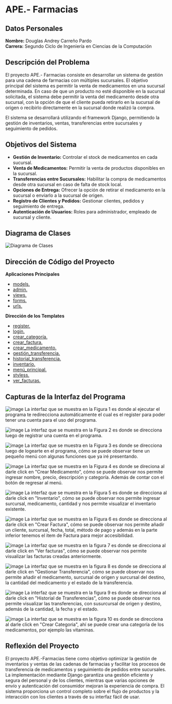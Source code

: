 # APE.- Farmacias

## Datos Personales

**Nombre:** Douglas Andrey Carreño Pardo  
**Carrera:** Segundo Ciclo de Ingeniería en Ciencias de la Computación  


## Descripción del Problema
El proyecto APE.- Farmacias consiste en desarrollar un sistema de gestión para una cadena de farmacias con múltiples sucursales. El objetivo principal del sistema es permitir la venta de medicamentos en una sucursal determinada. En caso de que un producto no esté disponible en la sucursal solicitada, el sistema debe permitir la venta del medicamento desde otra sucursal, con la opción de que el cliente pueda retirarlo en la sucursal de origen o recibirlo directamente en la sucursal donde realizó la compra.

El sistema se desarrollará utilizando el framework Django, permitiendo la gestión de inventarios, ventas, transferencias entre sucursales y seguimiento de pedidos.

## Objetivos del Sistema

- **Gestión de Inventario:** Controlar el stock de medicamentos en cada sucursal.
- **Venta de Medicamentos:** Permitir la venta de productos disponibles en la sucursal.
- **Transferencias entre Sucursales:** Habilitar la compra de medicamentos desde otra sucursal en caso de falta de stock local.
- **Opciones de Entrega:** Ofrecer la opción de retirar el medicamento en la sucursal o enviarlo a la sucursal de origen.
- **Registro de Clientes y Pedidos:** Gestionar clientes, pedidos y seguimiento de entrega.
- **Autenticación de Usuarios:** Roles para administrador, empleado de sucursal y cliente.

## Diagrama de Clases

![Diagrama de Clases](https://github.com/user-attachments/assets/05ac9178-c2a8-45b1-ae8f-da42d728a5cd)

## Dirección de Código del Proyecto
**Aplicaciones Principales**
- [models.](https://github.com/Dougdree/FarmaciaCuxibamba/blob/develop/Farmacia/Cuxibamba/models.py)
- [admin.](https://github.com/Dougdree/FarmaciaCuxibamba/blob/develop/Farmacia/Cuxibamba/admin.py)
- [views.](https://github.com/Dougdree/FarmaciaCuxibamba/blob/develop/Farmacia/Cuxibamba/views.py)
- [forms.](https://github.com/Dougdree/FarmaciaCuxibamba/blob/develop/Farmacia/Cuxibamba/forms.py)
- [urls.](https://github.com/Dougdree/FarmaciaCuxibamba/blob/develop/Farmacia/Farmacia/urls.py)

  
**Dirección de los Templates**
- [register.](https://github.com/Dougdree/FarmaciaCuxibamba/blob/develop/Farmacia/templates/register.html)
- [login.](https://github.com/Dougdree/FarmaciaCuxibamba/blob/develop/Farmacia/templates/login.html)
- [crear_categoría.](https://github.com/Dougdree/FarmaciaCuxibamba/blob/develop/Farmacia/templates/crear_categoria.html)
- [crear_factura.](https://github.com/Dougdree/FarmaciaCuxibamba/blob/develop/Farmacia/templates/crear_factura.html)
- [crear_medicamento.](https://github.com/Dougdree/FarmaciaCuxibamba/blob/develop/Farmacia/templates/crear_medicamento.html)
- [gestión_transferencia.](https://github.com/Dougdree/FarmaciaCuxibamba/blob/develop/Farmacia/templates/gestion_transferencia.html)
- [historial_transferencia.](https://github.com/Dougdree/FarmaciaCuxibamba/blob/develop/Farmacia/templates/historial_transferencias.html)
- [inventario.](https://github.com/Dougdree/FarmaciaCuxibamba/blob/develop/Farmacia/templates/inventario.html)
- [menú_principal.](https://github.com/Dougdree/FarmaciaCuxibamba/blob/develop/Farmacia/templates/menu_principal.html)
- [styless.](https://github.com/Dougdree/FarmaciaCuxibamba/blob/develop/Farmacia/templates/styles.css)
- [ver_facturas.](https://github.com/Dougdree/FarmaciaCuxibamba/blob/develop/Farmacia/templates/ver_facturas.html)

## Capturas de la Interfaz del Programa
![image](https://github.com/user-attachments/assets/55008081-f92b-4a2f-9a7e-318667122b25)
La interfaz que se muestra en la Figura 1 es donde al ejecutar el programa te redirecciona automáticamente el cual es el register para poder tener una cuenta para el uso del programa.

![image](https://github.com/user-attachments/assets/f105a3dc-4b74-49f7-9ee0-70ab9aaa5406)
La interfaz que se muestra en la Figura 2 es donde se direcciona luego de registrar una cuenta en el programa.

![image](https://github.com/user-attachments/assets/a6a35a59-e949-43ce-a806-0340f8ef8da1)
La interfaz que se muestra en la Figura 3 es donde se direcciona luego de logearte en el programa, cómo se puede observar tiene un pequeño menú con algunas funciones que ya iré presentando.

![image](https://github.com/user-attachments/assets/01173ae8-0861-4eba-839b-bd326b026e82)
La interfaz que se muestra en la Figura 4 es donde se direciona al darle click en "Crear Medicamento", cómo se puede observar nos permite ingresar nombre, precio, descripción y categoría. Además de contar con el botón de regresar al menú.

![image](https://github.com/user-attachments/assets/de8b2727-e381-48a3-9fa7-7caa51ae845b)
La interfaz que se muestra en la Figura 5 es donde se direcciona al darle click en "Inventario", cómo se puede observar nos permite ingresar surcursal, medicamento, cantidad y nos permite visualizar el inventario existente.

![image](https://github.com/user-attachments/assets/a8b4b7ef-15ea-477d-a189-59f9a4560156)
La interfaz que se muestra en la Figura 6 es donde se direcciona al darle click en "Crear Factura", cómo se puede observar nos permite añadir un cliente, surcursal, fecha, total, método de pago y además en la parte inferior tenemos el item de Factura para mejor accesibilidad.

![image](https://github.com/user-attachments/assets/0734e4fd-a033-4b84-b7a3-092d8c19d2b6)
La interfaz que se muestra en la figura 7 es donde se direcciona al darle click en "Ver facturas", cómo se puede observar nos permite visualizar las facturas creadas anteriormente.

![image](https://github.com/user-attachments/assets/228479be-d4bd-42de-bce0-3cb52794ea38)
La interfaz que se muestra en la figura 8 es donde se direcciona al darle click en "Gestionar Transferencia", cómo se puede observar nos permite añadir el medicamento, surcursal de origen y surcursal del destino, la cantidad del medicamento y el estado de la transferencia.

![image](https://github.com/user-attachments/assets/d07d86b8-2ee7-4c96-802f-a76334be61d4)
La interfaz que se muestra en la figura 9 es donde se direcciona al darle click en "Historial de Transferencias", cómo se puede observar nos permite visualizar las transferencias, con susurcursal de origen y destino, además de la cantidad, la fecha y el estado.

![image](https://github.com/user-attachments/assets/d45c136e-df5f-47bb-b565-64e4364acfc1)
La interfaz que se muestra en la figura 10 es donde se direcciona al darle click en "Crear Categoria", ahí se puede crear una categoría de los medicamentos, por ejemplo las vitaminas.

## Reflexión del Proyecto
El proyecto APE.-Farmacias tiene como objetivo optimizar la gestión de inventarios y ventas de las cadenas de farmacias y facilitar los procesos de transferencia de medicamentos y seguimiento de pedidos entre sucursales. La implementación mediante Django garantiza una gestión eficiente y segura del personal y de los clientes, mientras que varias opciones de envío y autenticación del consumidor mejoran la experiencia de compra. El sistema proporciona un control completo sobre el flujo de productos y la interacción con los clientes a través de su interfaz fácil de usar.







